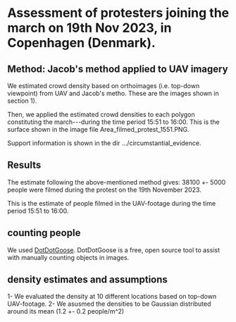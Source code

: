 # Assessment of protesters joining the march on 19th Nov 2023, in Copenhagen (Denmark).

## Method: Jacob's method applied to UAV imagery

We estimated crowd density based on orthoimages (i.e. top-down viewpoint) from UAV and Jacob's metho. These are the images shown in section 1).

Then, we applied the estimated crowd densities to each polygon constituting the march---during the time period 15:51 to 16:00.
This is the surface shown in the image file Area_filmed_protest_1551.PNG.

Support information is shown in the dir .../circumstantial_evidence.


## Results

The estimate following the above-mentioned method gives: 38100 +- 5000 people were filmed during the protest on the 19th November 2023.

This is the estimate of people filmed in the UAV-footage during the time period 15:51 to 16:00.

## counting people

We used  [DotDotGoose](https://biodiversityinformatics.amnh.org/open_source/dotdotgoose/).
DotDotGoose is a free, open source tool to assist with manually counting objects in images.

## density estimates and assumptions
1- We evaluated the density at 10 different locations based on top-down UAV-footage.
2- We asusmed the densities to be Gaussian distributed around its mean (1.2 +- 0.2 people/m^2)


